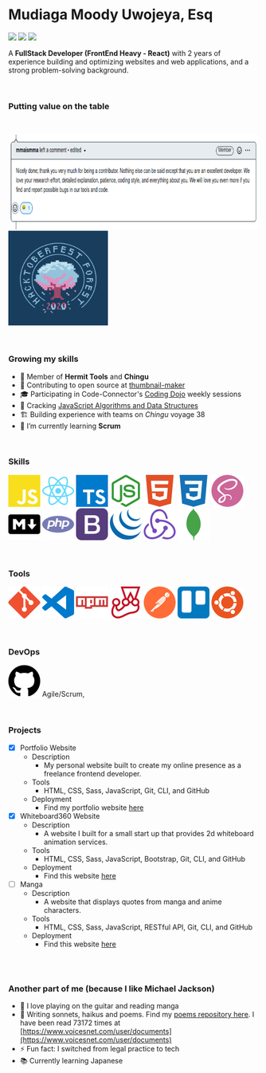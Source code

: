 # Mudiaga Moody Uwojeya, Esq
[![](https://img.shields.io/badge/Twitter-%40moodymudiaga-9cf?style=plastic&logo=twitter&labelColor=white&logoWidth=20)](https://twitter.com/MoodyMudiaga)
[![](https://img.shields.io/badge/LinkedIn-Mudiaga%20Moody%20Uwojeya-blue?style=plastic&logo=linkedin&labelColor=lightgrey&logoWidth=20)](https://www.linkedin.com/in/mudiaga-moody-uwojeya)
[![](https://img.shields.io/badge/Gmail-mudiagauwojeya@gmail.com-red?style=plastic&logo=gmail&labelColor=lightgrey&logoWidth=20)](mailto:moody.mudiaga@gmail.com)

A **FullStack Developer (FrontEnd Heavy - React)** with 2 years of experience building and optimizing websites and web applications, and a strong problem-solving background.

<br>

### Putting value on the table

<br>

[<img src="./assets/screenshot-mma-comment.png" width="800px" height="190px">](./assets/hacktoberfest-2020-badge.png)
[<img src="./assets/hacktoberfest-2020-badge.png" width="200px" height="190px">](./assets/hacktoberfest-2020-badge.png)

<br>

### Growing my skills

- 🤝 Member of **Hermit Tools** and **Chingu**
- 👯 Contributing to open source at [thumbnail-maker](https://github.com/Hermit-Tools/Thumbnail-Maker)
- 🎓 Participating in Code-Connector's [Coding Dojo](https://github.com/codeconnector/CodingDojo) weekly sessions
- 🧗 Cracking [JavaScript Algorithms and Data Structures](https://github.com/uwojeyamudiaga/javascript-algorithms-master)
- 🏗️ Building experience with teams on _Chingu_ voyage 38
- 🌱 I’m currently learning **Scrum**

<br>

### Skills

![<img src="assets/SVG/javascript.svg" />](./assets/SVG/javascript.svg)
![<img src="assets/SVG/react.svg" />](./assets/SVG/react.svg)
![<img src="assets/SVG/typescript.svg" />](./assets/SVG/typescript.svg)
![<img src="assets/SVG/node-dot-js.svg" />](./assets/SVG/node-dot-js.svg)
![<img src="assets/SVG/html5.svg" />](./assets/SVG/html5.svg)
![<img src="assets/SVG/css3.svg" />](./assets/SVG/css3.svg)
![<img src="assets/SVG/sass.svg" />](./assets/SVG/sass.svg)
![<img src="assets/SVG/markdown.svg" />](./assets/SVG/markdown.svg)
![<img src="assets/SVG/php.svg" />](./assets/SVG/php.svg)
![<img src="assets/SVG/bootstrap.svg" />](./assets/SVG/bootstrap.svg)
![<img src="assets/SVG/jquery.svg" />](./assets/SVG/jquery.svg)
![<img src="assets/SVG/redux.svg" />](./assets/SVG/redux.svg)
![<img src="assets/SVG/mongodb.svg" />](./assets/SVG/mongodb.svg)

<br>

### Tools

![<img src="assets/SVG/git.svg" />](./assets/SVG/git.svg)
![<img src="assets/SVG/visualstudiocode.svg" />](./assets/SVG/visualstudiocode.svg)
![<img src="assets/SVG/npm.svg" />](./assets/SVG/npm.svg)
![<img src="assets/SVG/jest.svg" />](./assets/SVG/jest.svg)
![<img src="assets/SVG/postman.svg" />](./assets/SVG/postman.svg)
![<img src="assets/SVG/trello.svg" />](./assets/SVG/trello.svg)
![<img src="assets/SVG/ubuntu.svg" />](./assets/SVG/ubuntu.svg)

<br>

### DevOps

![<img src="assets/SVG/github.svg" />](./assets/SVG/github.svg)
Agile/Scrum,


<!-- | Tech | Years of Experience |
| :--- | ---: |
| Express | WIP |
| Agile/Scrum |  WIP |
| SEO | WIP |
| ZenHub | WIP | -->

<br>

### Projects
- [x] Portfolio Website
    + Description
        * My personal website built to create my online presence as a freelance frontend developer.
    + Tools
        * HTML, CSS, Sass, JavaScript, Git, CLI, and GitHub
    + Deployment
        * Find my portfolio website [here](https://eager-bartik-e30f1f.netlify.app/)
- [x] Whiteboard360 Website
    + Description
        * A website I built for a small start up that provides 2d whiteboard animation services.
    + Tools
        * HTML, CSS, Sass, JavaScript, Bootstrap, Git, CLI, and GitHub
    + Deployment
        * Find this website [here](https://uwojeyamudiaga.github.io/Whiteboard360/)
- [ ] Manga
    + Description
        * A website that displays quotes from manga and anime characters.
    + Tools
        * HTML, CSS, Sass, JavaScript, RESTful API, Git, CLI, and GitHub
    + Deployment
        * Find this website [here](https://uwojeyamudiaga.github.io/Manga/)

<br>
<br>

### Another part of me (because I like Michael Jackson)

- 🎸 I love playing on the guitar and reading manga
- 📝 Writing sonnets, haikus and poems. Find my [poems repository here](https://github.com/uwojeyamudiaga/poesy). I have been read 73172 times at [https://www.voicesnet.com/user/documents](https://www.voicesnet.com/user/documents)
- ⚡ Fun fact: I switched from legal practice to tech
- 📚 Currently learning Japanese


<!--
**moody2times/moody2times** is a ✨ _special_ ✨ repository because its `README.md` (this file) appears on your GitHub profile.
-->
